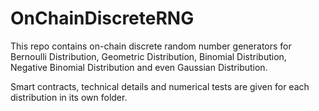 # OnChainDiscreteRNG
This repo contains on-chain discrete random number generators for Bernoulli Distribution, Geometric Distribution, Binomial Distribution, Negative Binomial Distribution and even Gaussian Distribution.

Smart contracts, technical details and numerical tests are given for each distribution in its own folder.
